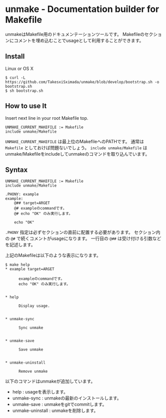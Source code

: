 unmake - Documentation builder for Makefile
===========================================

unmakeはMakefile用のドキュメンテーションツールです。
Makefileのセクションにコメントを埋め込むことでusageとして利用することができます。

Install
-------

Linux or OS X

```
$ curl -L https://github.com/TakesxiSximada/unmake/blob/develop/bootstrap.sh -o bootstrap.sh
$ sh bootstrap.sh
```

How to use It
-------------

Insert next line in your root Makefile top.

```
UNMAKE_CURRENT_MAKEFILE := Makefile
include unmake/Makefile
```

`UNMAKE_CURRENT_MAKEFILE` は最上位のMakefileへのPATHです。
通常は `Makefile` としておけば問題ないでしょう。
`include unmake/Makefile` はunmake/Makefileをincludeしてunmakeのコマンドを取り込んでいます。

Syntax
------

```
UNMAKE_CURRENT_MAKEFILE := Makefile
include unmake/Makefile

.PHONY: example
example:
    @## target=ARGET
    @# exampleのcommandです。
    @# echo "OK" のみ実行します。

    echo "OK"
```

`.PHONY` 指定は必ずセクションの直前に配置する必要があります。
セクション内の `@#` で続くコメントがusageになります。
一行目の `@##` は受け付ける引数などを記述します。

上記のMakefileは以下のような表示になります。

```
$ make help
* example target=ARGET

      exampleのcommandです。
      echo "OK" のみ実行します。


* help

      Display usage.


* unmake-sync

      Sync unmake


* unmake-save

      Save unmake


* unmake-uninstall

      Remove unmake
```

以下のコマンドはunmakeが追加しています。

* help
    : usageを表示します。
* unmake-sync
    : unmakeの最新のインストールします。
* unmake-save
    : unmakeをgitでcommitします。
* unmake-uninstall
    : unmakeを削除します。
